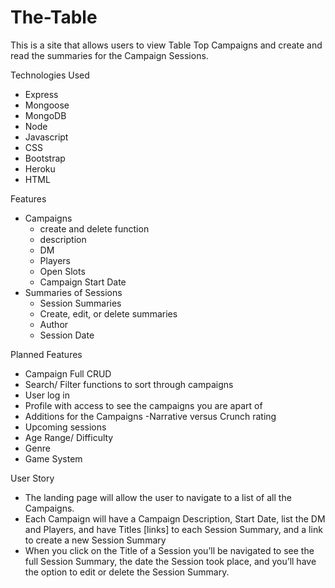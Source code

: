 # The-Table
This is a site that allows users to view Table Top Campaigns and create and read the summaries for the Campaign Sessions.

Technologies Used
- Express
- Mongoose
- MongoDB
- Node
- Javascript
- CSS
- Bootstrap
- Heroku
- HTML

Features
- Campaigns
    - create and delete function
    - description
    - DM
    - Players
    - Open Slots
    - Campaign Start Date
 - Summaries of Sessions
    - Session Summaries
    - Create, edit, or delete summaries
    - Author
    - Session Date 
    
Planned Features 
- Campaign Full CRUD
- Search/ Filter functions to sort through campaigns
- User log in
- Profile with access to see the campaigns you are apart of
- Additions for the Campaigns -Narrative versus Crunch rating
- Upcoming sessions
- Age Range/ Difficulty
- Genre
- Game System 

User Story
- The landing page will allow the user to navigate to a list of all the Campaigns.
- Each Campaign will have a Campaign Description, Start Date, list the DM and Players, and have Titles [links] to each Session Summary, and a link to create a new Session Summary
- When you click on the Title of a Session you’ll be navigated to see the full Session Summary, the date the Session took place, and you’ll have the option to edit or delete the Session Summary.

